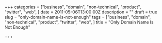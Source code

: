 +++
categories = ["business", "domain", "non-technical", "product", "twitter", "web", ]
date = 2011-05-06T13:00:00Z
description = ""
draft = true
slug = "only-domain-name-is-not-enough"
tags = ["business", "domain", "non-technical", "product", "twitter", "web", ]
title = "Only Domain Name Is Not Enough"

+++




